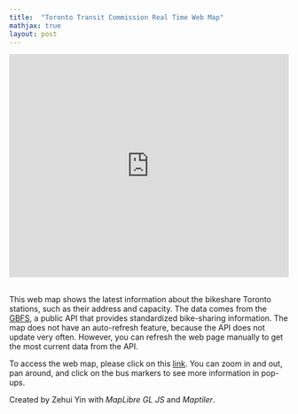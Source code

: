 ```yaml
---
title:  "Toronto Transit Commission Real Time Web Map"
mathjax: true
layout: post
---
```


<style>.embed-container {position: relative; padding-bottom: 80%; height: 0; max-width: 100%;} .embed-container iframe, .embed-container object, .embed-container iframe{position: absolute; top: 0; left: 0; width: 100%; height: 100%;} small{position: absolute; z-index: 40; bottom: 0; margin-bottom: -15px;}</style><div class="embed-container"><iframe width="500" height="400" frameborder="0" scrolling="no" marginheight="0" marginwidth="0" title="Bikeshare_Web_Map" src="https://zehuiyin.github.io/toronto_bikeshare_station_info/"></iframe></div>
<p style="margin-bottom:0.8cm;"></p>

This web map shows the latest information about the bikeshare Toronto stations, such as their address and capacity. The data comes from the [GBFS](https://tor.publicbikesystem.net/ube/gbfs/v1/en/station_information), a public API that provides standardized bike-sharing information. The map does not have an auto-refresh feature, because the API does not update very often. However, you can refresh the web page manually to get the most current data from the API.

<!-- readmore -->

To access the web map, please click on this [link](https://zehuiyin.github.io/toronto_bikeshare_station_info/). You can zoom in and out, pan around, and click on the bus markers to see more information in pop-ups.

Created by Zehui Yin with <i>MapLibre GL JS</i> and <i>Maptiler</i>.
